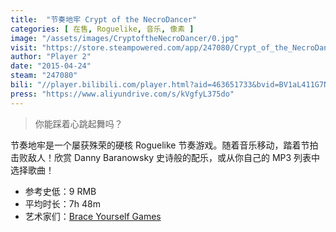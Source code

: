 ```yaml
---
title:  "节奏地牢 Crypt of the NecroDancer"
categories: [ 在售, Roguelike, 音乐, 像素 ]
image: "/assets/images/CryptoftheNecroDancer/0.jpg"
visit: "https://store.steampowered.com/app/247080/Crypt_of_the_NecroDancer/"
author: "Player 2"
date: "2015-04-24"
steam: "247080"
bili: "//player.bilibili.com/player.html?aid=463651733&bvid=BV1aL411G7NF&cid=427749669&page=1"
press: "https://www.aliyundrive.com/s/kVgfyL375do"
---
```


> 你能踩着心跳起舞吗？

节奏地牢是一个屡获殊荣的硬核 Roguelike 节奏游戏。随着音乐移动，踏着节拍击败敌人！欣赏 Danny Baranowsky 史诗般的配乐，或从你自己的 MP3 列表中选择歌曲！

- 参考史低：9 RMB
- 平均时长：7h 48m
- 艺术家们：[Brace Yourself Games](https://braceyourselfgames.com/)

